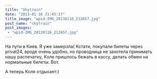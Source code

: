 ```yaml
---
title: "Skytrain"
date: "2013-01-16 21:45:17"
title_image: "wpid-IMG_20130116_212657.jpg"
post_name: "skytrain"
post_images: 
 - "wpid-IMG_20130116_212657.jpg"
---
```


На пути в Киев. Я уже замерзла(
Кстати, покупали билеты через privat24, вроде очень удобно, но проводница не захотела принимать нашу распечатку, Коле пришлось бежать в кассу, делать обмен на нормальные билеты. Вот.






А теперь Коля отдыхает:)
